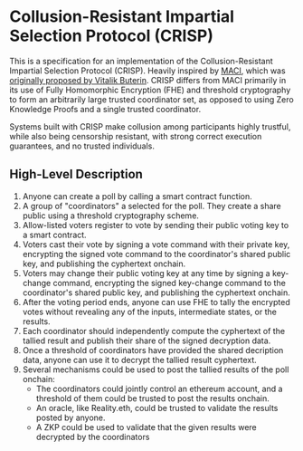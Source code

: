# Collusion-Resistant Impartial Selection Protocol (CRISP)

This is a specification for an implementation of the Collusion-Resistant Impartial Selection Protocol (CRISP). Heavily inspired by [MACI](https://github.com/privacy-scaling-explorations/maci), which was [originally proposed by Vitalik Buterin](https://ethresear.ch/t/minimal-anti-collusion-infrastructure/5413). CRISP differs from MACI primarily in its use of Fully Homomorphic Encryption (FHE) and threshold cryptography to form an arbitrarily large trusted coordinator set, as opposed to using Zero Knowledge Proofs and a single trusted coordinator.

Systems built with CRISP make collusion among participants highly trustful, while also being censorship resistant, with strong correct execution guarantees, and no trusted individuals.

## High-Level Description

1. Anyone can create a poll by calling a smart contract function.
2. A group of "coordinators" a selected for the poll. They create a share public using a threshold cryptography scheme.
3. Allow-listed voters register to vote by sending their public voting key to a smart contract.
4. Voters cast their vote by signing a vote command with their private key, encrypting the signed vote command to the coordinator's shared public key, and publishing the cyphertext onchain.
5. Voters may change their public voting key at any time by signing a key-change command, encrypting the signed key-change command to the coordinator's shared public key, and publishing the cyphertext onchain.
6. After the voting period ends, anyone can use FHE to tally the encrypted votes without revealing any of the inputs, intermediate states, or the results.
7. Each coordinator should independently compute the cyphertext of the tallied result and publish their share of the signed decryption data.
8. Once a threshold of coordinators have provided the shared decription data, anyone can use it to decrypt the tallied result cyphertext.
9. Several mechanisms could be used to post the tallied results of the poll onchain:
   *  The coordinators could jointly control an ethereum account, and a threshold of them could be trusted to post the results onchain.
   *  An oracle, like Reality.eth, could be trusted to validate the results posted by anyone.
   *  A ZKP could be used to validate that the given results were decrypted by the coordinators